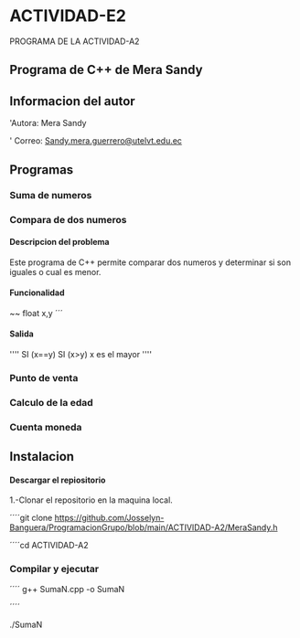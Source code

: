# ACTIVIDAD-E2
PROGRAMA DE LA ACTIVIDAD-A2
## Programa de C++ de Mera Sandy
## Informacion del autor

'Autora: Mera Sandy

' Correo: Sandy.mera.guerrero@utelvt.edu.ec

## Programas
### Suma de numeros
### Compara de dos numeros
#### Descripcion del problema
Este programa de C++ permite comparar dos numeros y determinar si son iguales o cual es menor.
#### Funcionalidad
~~
float x,y
´´´
#### Salida
''''
SI (x==y)
SI (x>y) x es el mayor
''''

### Punto de venta
### Calculo de la edad
### Cuenta moneda

## Instalacion

#### Descargar el repiositorio
1.-Clonar el repositorio en la maquina local.

´´´´git clone https://github.com/Josselyn-Banguera/ProgramacionGrupo/blob/main/ACTIVIDAD-A2/MeraSandy.h

´´´´cd ACTIVIDAD-A2

### Compilar y ejecutar
´´´´
g++ SumaN.cpp -o SumaN

´´´´

./SumaN
